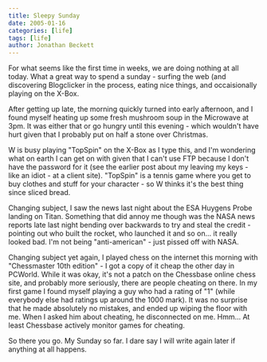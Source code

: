 ```yaml
---
title: Sleepy Sunday
date: 2005-01-16
categories: [life]
tags: [life]
author: Jonathan Beckett
---
```


For what seems like the first time in weeks, we are doing nothing at all today. What a great way to spend a sunday - surfing the web (and discovering Blogclicker in the process, eating nice things, and occaisionally playing on the X-Box.

After getting up late, the morning quickly turned into early afternoon, and I found myself heating up some fresh mushroom soup in the Microwave at 3pm. It was either that or go hungry until this evening - which wouldn't have hurt given that I probably put on half a stone over Christmas.

W is busy playing "TopSpin" on the X-Box as I type this, and I'm wondering what on earth I can get on with given that I can't use FTP because I don't have the password for it (see the earlier post about my leaving my keys - like an idiot - at a client site). "TopSpin" is a tennis game where you get to buy clothes and stuff for your character - so W thinks it's the best thing since sliced bread.

Changing subject, I saw the news last night about the ESA Huygens Probe landing on Titan. Something that did annoy me though was the NASA news reports late last night bending over backwards to try and steal the credit - pointing out who built the rocket, who launched it and so on... it really looked bad. I'm not being "anti-american" - just pissed off with NASA.

Changing subject yet again, I played chess on the internet this morning with "Chessmaster 10th edition" - I got a copy of it cheap the other day in PCWorld. While it was okay, it's not a patch on the Chessbase online chess site, and probably more seriously, there are people cheating on there. In my first game I found myself playing a guy who had a rating of "1" (while everybody else had ratings up around the 1000 mark). It was no surprise that he made absolutely no mistakes, and ended up wiping the floor with me. When I asked him about cheating, he disconnected on me. Hmm... At least Chessbase actively monitor games for cheating.

So there you go. My Sunday so far. I dare say I will write again later if anything at all happens.